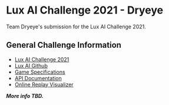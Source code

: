 # Lux AI Challenge 2021 - Dryeye
Team Dryeye's submission for the Lux AI Challenge 2021.

## General Challenge Information 
* [Lux AI Challenge 2021](https://www.kaggle.com/c/lux-ai-2021/overview)
* [Lux AI Github](https://github.com/Lux-AI-Challenge/Lux-Design-2021)
* [Game Specifications](https://www.lux-ai.org/specs-2021)
* [API Documentation](https://github.com/Lux-AI-Challenge/Lux-Design-2021/tree/master/kits)
* [Online Replay Visualizer](https://2021vis.lux-ai.org/)

***More info TBD.***